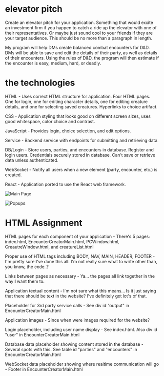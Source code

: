 # elevator pitch

Create an elevator pitch for your application. Something that would excite an investment firm if you happen to catch a ride up the elevator with one of their representatives. Or maybe just sound cool to your friends if they are your target audience. This should be no more than a paragraph in length.

My program will help DMs create balanced combat encounters for D&D. DMs will be able to save and edit the details of their party, as well as details of their encounters. Using the rules of D&D, the program will then estimate if the encounter is easy, medium, hard, or deadly.

# the technologies

HTML - Uses correct HTML structure for application. Four HTML pages. One for login, one for editing character details, one for editing creature details, and one for selecting saved creatures. Hyperlinks to choice artifact.

CSS - Application styling that looks good on different screen sizes, uses good whitespace, color choice and contrast.

JavaScript - Provides login, choice selection, and edit options.

Service - Backend service with endpoints for submitting and retrieving data.

DB/Login - Store users, parties, and encounters in database. Register and login users. Credentials securely stored in database. Can't save or retrieve data unless authenticated.

WebSocket - Notify all users when a new element (party, encounter, etc.) is created.

React - Application ported to use the React web framework.

![Main Page](Images/mainPage.png "Main Page")

![Popups](Images/popups.png "Popups")



# HTML Assignment

HTML pages for each component of your application - There's 5 pages: index.html, EncounterCreatorMain.html, PCWindow.html, CreautreWindow.html, and creatureList.html

Proper use of HTML tags including BODY, NAV, MAIN, HEADER, FOOTER - I'm pretty sure I've done this all. I'm not really sure what to write other than, you know, the code..?

Links between pages as necessary - Ya... the pages all link together in the way I want them to.

Application textual content - I'm not sure what this means... Is it just saying that there should be text in the website? I've definitely got lot's of that.

Placeholder for 3rd party service calls - See div id "output" in EncounterCreatorMain.html

Application images - Since when were images required for the website?

Login placeholder, including user name display - See index.html. Also div id "user" in EncounterCreatorMain.html

Database data placeholder showing content stored in the database - Several spots with this. See table id "parties" and "encounters" in EncounterCreatorMain.html

WebSocket data placeholder showing where realtime communication will go - Footer in EncounterCreatorMain.html
